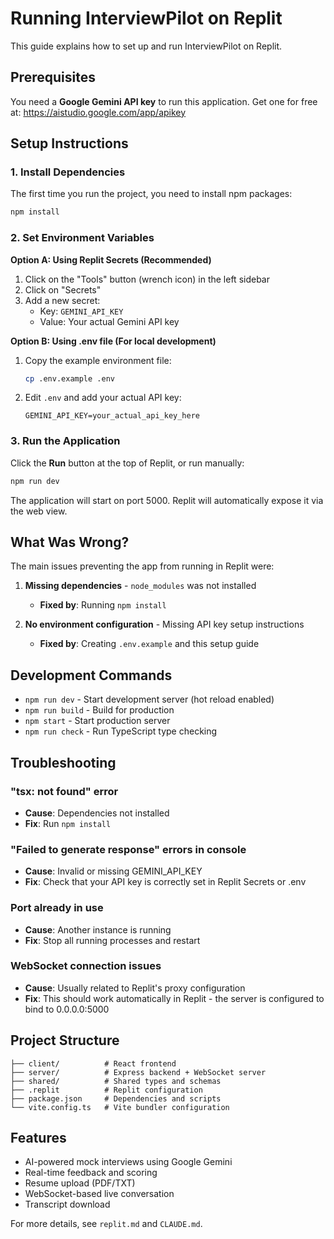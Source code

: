 # Running InterviewPilot on Replit

This guide explains how to set up and run InterviewPilot on Replit.

## Prerequisites

You need a **Google Gemini API key** to run this application. Get one for free at:
https://aistudio.google.com/app/apikey

## Setup Instructions

### 1. Install Dependencies

The first time you run the project, you need to install npm packages:

```bash
npm install
```

### 2. Set Environment Variables

**Option A: Using Replit Secrets (Recommended)**

1. Click on the "Tools" button (wrench icon) in the left sidebar
2. Click on "Secrets"
3. Add a new secret:
   - Key: `GEMINI_API_KEY`
   - Value: Your actual Gemini API key

**Option B: Using .env file (For local development)**

1. Copy the example environment file:
   ```bash
   cp .env.example .env
   ```

2. Edit `.env` and add your actual API key:
   ```
   GEMINI_API_KEY=your_actual_api_key_here
   ```

### 3. Run the Application

Click the **Run** button at the top of Replit, or run manually:

```bash
npm run dev
```

The application will start on port 5000. Replit will automatically expose it via the web view.

## What Was Wrong?

The main issues preventing the app from running in Replit were:

1. **Missing dependencies** - `node_modules` was not installed
   - **Fixed by**: Running `npm install`

2. **No environment configuration** - Missing API key setup instructions
   - **Fixed by**: Creating `.env.example` and this setup guide

## Development Commands

- `npm run dev` - Start development server (hot reload enabled)
- `npm run build` - Build for production
- `npm start` - Start production server
- `npm run check` - Run TypeScript type checking

## Troubleshooting

### "tsx: not found" error
- **Cause**: Dependencies not installed
- **Fix**: Run `npm install`

### "Failed to generate response" errors in console
- **Cause**: Invalid or missing GEMINI_API_KEY
- **Fix**: Check that your API key is correctly set in Replit Secrets or .env

### Port already in use
- **Cause**: Another instance is running
- **Fix**: Stop all running processes and restart

### WebSocket connection issues
- **Cause**: Usually related to Replit's proxy configuration
- **Fix**: This should work automatically in Replit - the server is configured to bind to 0.0.0.0:5000

## Project Structure

```
├── client/          # React frontend
├── server/          # Express backend + WebSocket server
├── shared/          # Shared types and schemas
├── .replit          # Replit configuration
├── package.json     # Dependencies and scripts
└── vite.config.ts   # Vite bundler configuration
```

## Features

- AI-powered mock interviews using Google Gemini
- Real-time feedback and scoring
- Resume upload (PDF/TXT)
- WebSocket-based live conversation
- Transcript download

For more details, see `replit.md` and `CLAUDE.md`.
